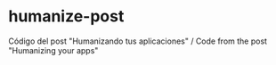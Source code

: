 # humanize-post
Código del post "Humanizando tus aplicaciones" / Code from the post "Humanizing your apps"
